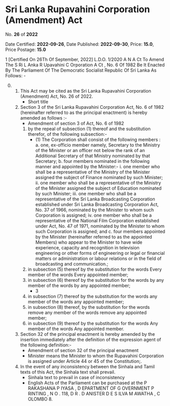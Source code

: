 # Sri Lanka Rupavahini Corporation (Amendment)  Act

No. **26** of **2022**

Date Certified: **2022-09-26**, Date Published: **2022-09-30**, Price: **15.0**, Price Postage: **15.0**

1
[Certified On 26Th Of September, 2022]
L.D.O. 1/2020
A N  A Ct   To   Amend   The  S Ri  L Anka  R Upavahini  C Orporation A Ct , No. 6  Of  1982
Be It Enacted By The Parliament Of The Democratic Socialist Republic Of Sri Lanka As Follows: -

0. 
    1. This Act may be cited as the Sri Lanka Rupavahini Corporation (Amendment) Act, No. 26 of  2022.
        - Short title
    2. Section 3 of the Sri Lanka Rupavahini Corporation Act, No. 6 of 1982 (hereinafter referred to as the principal enactment) is hereby amended as follows :-
        - Amendment of section 3 of Act, No. 6 of 1982
        1. by the repeal of subsection (1) thereof and the substitution therefor, of the following subsection:-
            - (1) The Corporation shall consist of the following members :
            a. one,  ex-officio  member namely, Secretary to the Ministry of the Minister or an officer not below the rank of an Additional Secretary of that Ministry nominated by that Secretary;
            b. four members nominated in the following manner and appointed by the Minister:-
                i. one member who shall be a representative of the Ministry of the Minister assigned the subject of Finance nominated by such Minister;
                ii. one member who shall be a representative of the Ministry of the Minister assigned the subject of Education nominated by such Minister;
                iii. one member who shall be a representative of the Sri Lanka Broadcasting  Corporation established under Sri Lanka Broadcasting Corporation Act, No. 37 of 1966, nominated by the Minister to whom such Corporation is assigned;
                iv. one member who shall be a representative of the National Film Corporation established under Act, No. 47 of 1971, nominated by the Minister to whom such Corporation is assigned; and
            c. four members appointed by the Minister (hereinafter referred to as the appointed Members) who appear to the Minister to have wide experience, capacity and recognition in television engineering or other forms of engineering or legal or financial matters or administration or labour relations or in the field of broadcasting and communication.;
        2. in subsection (5) thereof by the substitution for the words Every member of the words Every appointed member;
        3. in subsection (6) thereof by the substitution for the words by any member of the words by any appointed member;
            - 3
        4. in subsection (7) thereof by the substitution for the words any member of the words any appointed member;
        5. in subsection (8) thereof, by the substitution for the words remove any member of the words remove any appointed member;
        6. in subsection (9) thereof by the substitution for the words Any member of the words Any appointed member.
    3. Section 32 of the principal enactment is hereby amended by the insertion immediately after the definition of the expression agent of the following definition:-
        - Amendment of section 32 of the principal enactment
        -  Minister means the Minister to whom the Rupavahini Corporation is assigned under Article 44 or 45 of the Constitution;.
    4. In the event of any inconsistency between the Sinhala and Tamil texts of this Act, the Sinhala text shall prevail.
        - Sinhala text to prevail in case of inconsistency
        - English Acts of the Parliament can be purchased at the P RAKASHANA  P IYASA , D EPARTMENT   OF G OVERNMENT  P RINTING , N O . 118, D R . D ANISTER  D E  S ILVA  M AWATHA , C OLOMBO  8.